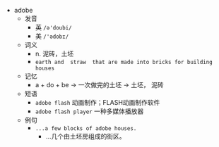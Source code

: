 - adobe
  - 发音
    - 英 `/ə'doubi/`
    - 美 `/'ədobɪ/`
  - 词义
    - n. 泥砖，土坯
    - `earth and  straw  that are made into bricks for building houses`
  - 记忆
    - a + do + be → 一次做完的土坯 → 土坯， 泥砖
  - 短语
    - `adobe flash` 动画制作；FLASH动画制作软件 
    - `adobe flash player` 一种多媒体播放器 
  - 例句
    - `...a few blocks of adobe houses.`
      - …几个由土坯房组成的街区。


